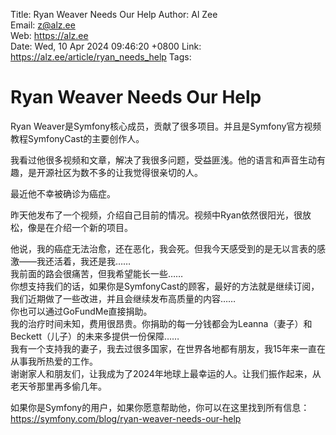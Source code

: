 Title:  Ryan Weaver Needs Our Help
Author: Al Zee  
Email:  z@alz.ee  
Web:    https://alz.ee  
Date:   Wed, 10 Apr 2024 09:46:20 +0800
Link:   https://alz.ee/article/ryan_needs_help
Tags:   

# Ryan Weaver Needs Our Help
Ryan Weaver是Symfony核心成员，贡献了很多项目。并且是Symfony官方视频教程SymfonyCast的主要创作人。  

我看过他很多视频和文章，解决了我很多问题，受益匪浅。他的语言和声音生动有趣，是开源社区为数不多的让我觉得很亲切的人。

最近他不幸被确诊为癌症。  

昨天他发布了一个视频，介绍自己目前的情况。视频中Ryan依然很阳光，很放松，像是在介绍一个新的项目。  

他说，我的癌症无法治愈，还在恶化，我会死。但我今天感受到的是无以言表的感激——我还活着，我还是我……  
我前面的路会很痛苦，但我希望能长一些……   
你想支持我们的话，如果你是SymfonyCast的顾客，最好的方法就是继续订阅，我们近期做了一些改进，并且会继续发布高质量的内容……  
你也可以通过GoFundMe直接捐助。  
我的治疗时间未知，费用很昂贵。你捐助的每一分钱都会为Leanna（妻子）和Beckett（儿子）的未来多提供一份保障……  
我有一个支持我的妻子，我去过很多国家，在世界各地都有朋友，我15年来一直在从事我所热爱的工作。  
谢谢家人和朋友们，让我成为了2024年地球上最幸运的人。让我们振作起来，从老天爷那里再多偷几年。

如果你是Symfony的用户，如果你愿意帮助他，你可以在这里找到所有信息：https://symfony.com/blog/ryan-weaver-needs-our-help
